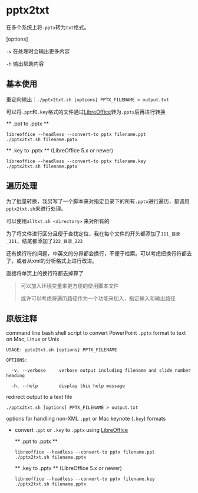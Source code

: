 # pptx2txt

在多个系统上将`.pptx`转为`txt`格式。

[options]

`-v` 在处理时会输出更多内容

`-h` 输出帮助内容



## 基本使用

重定向输出：`./pptx2txt.sh [options] PPTX_FILENAME > output.txt` 

可以将`.ppt`和`.key`格式的文件通过[LibreOffice](https://www.libreoffice.org/)转为`.pptx`后再进行转换 

** .ppt to .pptx **

~~~
libreoffice --headless --convert-to pptx filename.ppt
./pptx2txt.sh filename.pptx
~~~

** .key to .pptx ** (LibreOffice 5.x or newer)

~~~
libreoffice --headless --convert-to pptx filename.key
./pptx2txt.sh filename.pptx
~~~



## 遍历处理

为了批量转换，我另写了一个脚本来对指定目录下的所有`.pptx`进行遍历，都调用`pptx2txt.sh`来进行处理。

可以使用`alltxt.sh <directory>` 来对所有的

为了将文件进行区分且便于查找定位，我在每个文件的开头都添加了`111_目录_111`，结尾都添加了`222_目录_222`



还有换行符的问题，中英文的分界都会换行，不便于检索。可以考虑把换行符都去了，或者从xml的分析格式上进行改进。

直接将单页上的换行符都去掉算了

> 可以加入环境变量来更方便的使用脚本文件
>
> 或许可以考虑将遍历路径作为一个功能来加入，指定输入和输出路径



## 原版注释

command line bash shell script to convert PowerPoint `.pptx` format to text on Mac, Linux or Unix

~~~
USAGE: pptx2txt.sh [options] PPTX_FILENAME

OPTIONS:

  -v, --verbose     verbose output including filename and slide number heading

  -h, --help        display this help message

~~~

redirect output to a text file
~~~
./pptx2txt.sh [options] PPTX_FILENAME > output.txt
~~~

options for handling non-XML `.ppt` or Mac keynote (`.key`) formats

* convert `.ppt` or `.key` to `.pptx` using [LibreOffice](https://www.libreoffice.org/)

  ** .ppt to .pptx **
  
  ~~~
  libreoffice --headless --convert-to pptx filename.ppt
  ./pptx2txt.sh filename.pptx
  ~~~
  
  ** .key to .pptx ** (LibreOffice 5.x or newer)
  ~~~
  libreoffice --headless --convert-to pptx filename.key
  ./pptx2txt.sh filename.pptx
  ~~~
